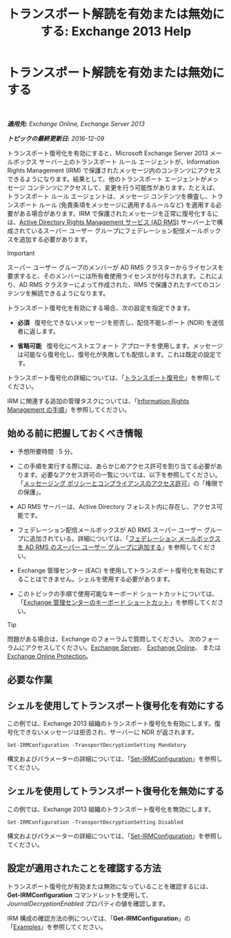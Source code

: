 ﻿---
title: 'トランスポート解読を有効または無効にする: Exchange 2013 Help'
TOCTitle: トランスポート解読を有効または無効にする
ms:assetid: 4663f54e-dd0a-4a42-983e-8765e2adc412
ms:mtpsurl: https://technet.microsoft.com/ja-jp/library/Dd638126(v=EXCHG.150)
ms:contentKeyID: 49896229
ms.date: 04/24/2018
mtps_version: v=EXCHG.150
ms.translationtype: HT
---

# トランスポート解読を有効または無効にする

 

_**適用先:** Exchange Online, Exchange Server 2013_

_**トピックの最終更新日:** 2016-12-09_

トランスポート復号化を有効にすると、Microsoft Exchange Server 2013 メールボックス サーバー上のトランスポート ルール エージェントが、Information Rights Management (IRM) で保護されたメッセージ内のコンテンツにアクセスできるようになります。結果として、他のトランスポート エージェントがメッセージ コンテンツにアクセスして、変更を行う可能性があります。たとえば、トランスポート ルール エージェントは、メッセージ コンテンツを検査し、トランスポート ルール (免責条項をメッセージに適用するルールなど) を適用する必要がある場合があります。IRM で保護されたメッセージを正常に復号化するには、[Active Directory Rights Management サービス (AD RMS)](https://technet.microsoft.com/ja-jp/library/hh831364.aspx) サーバー上で構成されているスーパー ユーザー グループにフェデレーション配信メールボックスを追加する必要があります。


> [!IMPORTANT]
> スーパー ユーザー グループのメンバーが AD&nbsp;RMS クラスターからライセンスを要求すると、そのメンバーには所有者使用ライセンスが付与されます。これにより、AD&nbsp;RMS クラスターによって作成された、RMS で保護されたすべてのコンテンツを解読できるようになります。



トランスポート復号化を有効にする場合、次の設定を指定できます。

  - **必須**   復号化できないメッセージを拒否し、配信不能レポート (NDR) を送信者に返します。

  - **省略可能**   復号化にベストエフォート アプローチを使用します。メッセージは可能なら復号化し、復号化が失敗しても配信します。これは既定の設定です。

トランスポート復号化の詳細については、「[トランスポート復号化](transport-decryption-exchange-2013-help.md)」を参照してください。

IRM に関連する追加の管理タスクについては、「[Information Rights Management の手順](information-rights-management-procedures-exchange-2013-help.md)」を参照してください。

## 始める前に把握しておくべき情報

  - 予想所要時間 : 5 分。

  - この手順を実行する際には、あらかじめアクセス許可を割り当てる必要があります。必要なアクセス許可の一覧については、以下を参照してください。「[メッセージング ポリシーとコンプライアンスのアクセス許可](messaging-policy-and-compliance-permissions-exchange-2013-help.md)」の「権限での保護」。

  - AD RMS サーバーは、Active Directory フォレスト内に存在し、アクセス可能です。

  - フェデレーション配信メールボックスが AD RMS スーパー ユーザー グループに追加されている。詳細については、「[フェデレーション メールボックスを AD RMS のスーパー ユーザー グループに追加する](add-the-federation-mailbox-to-the-ad-rms-super-users-group-exchange-2013-help.md)」を参照してください。

  - Exchange 管理センター (EAC) を使用してトランスポート復号化を有効にすることはできません。シェルを使用する必要があります。

  - このトピックの手順で使用可能なキーボード ショートカットについては、「[Exchange 管理センターのキーボード ショートカット](keyboard-shortcuts-in-the-exchange-admin-center-exchange-online-protection-help.md)」を参照してください。


> [!TIP]
> 問題がある場合は、Exchange のフォーラムで質問してください。 次のフォーラムにアクセスしてください。<A href="https://go.microsoft.com/fwlink/p/?linkid=60612">Exchange Server</A>、 <A href="https://go.microsoft.com/fwlink/p/?linkid=267542">Exchange Online</A>、 または <A href="https://go.microsoft.com/fwlink/p/?linkid=285351">Exchange Online Protection</A>。



## 必要な作業

## シェルを使用してトランスポート復号化を有効にする

この例では、Exchange 2013 組織のトランスポート復号化を有効にします。復号化できないメッセージは拒否され、サーバーに NDR が返されます。

    Set-IRMConfiguration -TransportDecryptionSetting Mandatory

構文およびパラメーターの詳細については、「[Set-IRMConfiguration](https://technet.microsoft.com/ja-jp/library/dd979792\(v=exchg.150\))」を参照してください。

## シェルを使用してトランスポート復号化を無効にする

この例では、Exchange 2013 組織のトランスポート復号化を無効にします。

    Set-IRMConfiguration -TransportDecryptionSetting Disabled

構文およびパラメーターの詳細については、「[Set-IRMConfiguration](https://technet.microsoft.com/ja-jp/library/dd979792\(v=exchg.150\))」を参照してください。

## 設定が適用されたことを確認する方法

トランスポート復号化が有効または無効になっていることを確認するには、**Get-IRMConfiguration** コマンドレットを使用して、*JournalDecryptionEnabled* プロパティの値を確認します。

IRM 構成の確認方法の例については、「**Get-IRMConfiguration**」の「[Examples](https://technet.microsoft.com/ja-jp/e1821219-fe18-4642-a9c2-58eb0aadd61a\(exchg.150\)#examples)」を参照してください。


